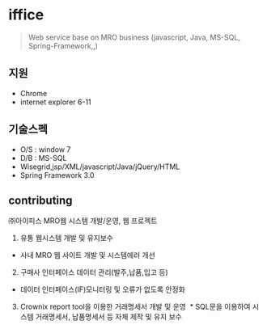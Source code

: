 # iffice
> Web service base on MRO business
(javascript, Java, MS-SQL, Spring-Framework,,)

## 지원
- Chrome
- internet explorer 6-11

## 기술스펙
- O/S : window 7
- D/B : MS-SQL
- Wisegrid,jsp/XML/javascript/Java/jQuery/HTML
- Spring Framework 3.0


## contributing
㈜아이피스 MRO웹 시스템 개발/운영, 웹 프로젝트
1. 유통 웹시스템 개발 및 유지보수
  * 사내 MRO 웹 사이트 개발 및 시스템에러 개선
2. 구매사 인터페이스 데이터 관리(발주,납품,입고 등)
  * 데이터 인터페이스(IF)모니터링 및 오류가 없도록 안정화 
3. Crownix report tool을 이용한 거래명세서 개발 및 운영
  * SQL문을 이용하여 시스템 거래명세서, 납품명세서 등 자체 제작 및 유지 보수 
 
